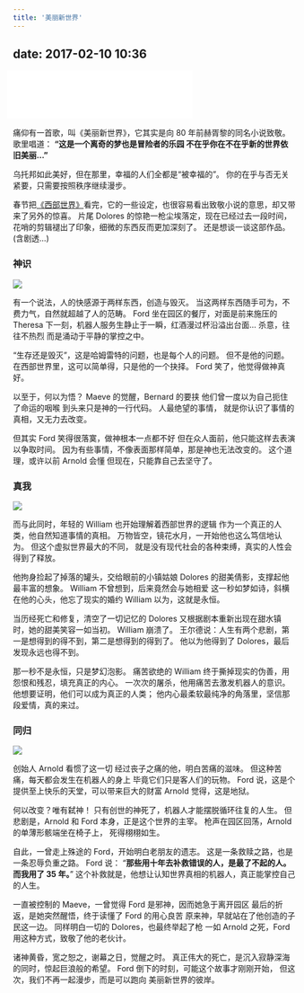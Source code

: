 ```yaml
---
title: '美丽新世界'
---
```


## date: 2017-02-10 10:36

<iframe frameborder="no" border="0" marginwidth="0" marginheight="0" width=330 height=86 src="//music.163.com/outchain/player?type=2&id=28949128&auto=0&height=66" style="margin-left: -10px;"></iframe>

痛仰有一首歌，叫《美丽新世界》，它其实是向 80 年前赫胥黎的同名小说致敬。
歌里唱道：
**“这是一个离奇的梦也是冒险者的乐园
不在乎你在不在乎新的世界依旧美丽…”**

乌托邦如此美好，但在那里，幸福的人们全都是“被幸福的”。
你的在乎与否无关紧要，只需要按照秩序继续漫步。

春节把[《西部世界》](https://movie.douban.com/subject/2338055/)看完，它的一些设定，也很容易看出致敬小说的意思，却又带来了另外的惊喜。
片尾 Dolores 的惊艳一枪尘埃落定，现在已经过去一段时间，花哨的剪辑褪出了印象，细微的东西反而更加深刻了。
还是想谈一谈这部作品。(含剧透…)

<!-- more -->

### 神识

![](/assets/blogImg/xbsj-1.jpg)

有一个说法，人的快感源于两样东西，创造与毁灭。
当这两样东西随手可为，不费力气，自然就超越了人的范畴。
Ford 坐在园区的餐厅，对面是前来施压的 Theresa
下一刻，机器人服务生静止于一瞬，红酒漫过杯沿溢出台面…
杀意，往往不热烈
而是涌动于平静的掌控之中。

“生存还是毁灭”，这是哈姆雷特的问题，也是每个人的问题。
但不是他的问题。
在西部世界里，这可以简单得，只是他的一个抉择。
Ford 笑了，他觉得做神真好。

以至于，何以为悟？
Maeve 的觉醒，Bernard 的要挟
他们曾一度以为自己扼住了命运的咽喉
到头来只是神的一行代码。
人最绝望的事情，
就是你认识了事情的真相，又无力去改变。

但其实 Ford 笑得很落寞，做神根本一点都不好
但在众人面前，他只能这样去表演以争取时间。
因为有些事情，不像表面那样简单，那是神也无法改变的。
这个道理，或许以前 Arnold 会懂
但现在，只能靠自己去坚守了。

### 真我

![](/assets/blogImg/xbsj-2.jpg)

而与此同时，年轻的 William 也开始理解着西部世界的逻辑
作为一个真正的人类，他自然知道事情的真相。
万物皆空，镜花水月，一开始他也这么笃信地认为。
但这个虚拟世界最大的不同，
就是没有现代社会的各种束缚，真实的人性会得到了释放。

他拘身捡起了掉落的罐头，交给眼前的小镇姑娘
Dolores 的甜美倩影，支撑起他最丰富的想象。
William 不曾想到，后来竟然会与她相爱
这一秒如梦如诗，斜横在他的心头，他忘了现实的婚约
William 以为，这就是永恒。

当历经死亡和修复，清空了一切记忆的 Dolores
又根据剧本重新出现在甜水镇时，她的甜美笑容一如当初。
William 崩溃了。
王尔德说：人生有两个悲剧，第一是想得到的得不到，第二是想得到的得到了。
他以为他得到了 Dolores，最后发现永远也得不到。

那一秒不是永恒，只是梦幻泡影。
痛苦欲绝的 William 终于撕掉现实的伪善，用怨恨和残忍，填充真正的内心。
一次次的屠杀，他用痛苦去激发机器人的意识。
他想要证明，他们可以成为真正的人类；
他内心最柔软最纯净的角落里，坚信那段爱情，真的来过。

### 同归

![](/assets/blogImg/xbsj-3.jpg)

创始人 Arnold 看惯了这一切
经过丧子之痛的他，明白苦痛的滋味。
但这种苦痛，每天都会发生在机器人的身上
毕竟它们只是客人们的玩物。
Ford 说，这是个提供至上快乐的天堂，可以带来巨大的财富
Arnold 觉得，这是地狱。

何以改变？唯有弑神！
只有创世的神死了，机器人才能摆脱循环往复的人生。
但悲剧是，Arnold 和 Ford 本身，正是这个世界的主宰。
枪声在园区回荡，Arnold 的单薄形骸端坐在椅子上，
死得栩栩如生。

自此，一曾走上殊途的 Ford，开始明白老朋友的遗志。
这是一条救赎之路，也是一条忍辱负重之路。
Ford 说：
“**那些用十年去补救错误的人，是最了不起的人。**
**而我用了 35 年。**”
这个补救就是，他想让认知世界真相的机器人，真正能掌控自己的人生。

一直被控制的 Maeve，一曾觉得 Ford 是邪神，因而她急于离开园区
最后的折返，是她突然醒悟，终于读懂了 Ford 的用心良苦
原来神，早就站在了他创造的子民这一边。
同样明白一切的 Dolores，也最终举起了枪
一如 Arnold 之死，Ford 用这种方式，致敬了他的老伙计。

诸神黄昏，宽之恕之，谢幕之日，觉醒之时。
真正伟大的死亡，是沉入寂静深海的同时，惊起巨浪般的希望。
Ford 倒下的时刻，可能这个故事才刚刚开始，
但这次，我们不再一起漫步，而是可以跑向
美丽新世界的彼岸。
